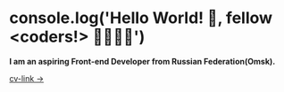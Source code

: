 # console.log('Hello World! 👋, fellow <coders!> 👩‍💻👨‍💻')

<strong>I am an aspiring Front-end Developer from Russian Federation(Omsk).</strong>

[cv-link →](https://viktishchenko.github.io/simple-cv/)
